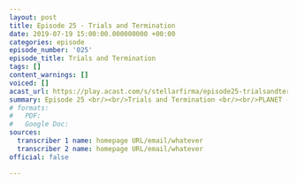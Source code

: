 ```yaml
---
layout: post
title: Episode 25 - Trials and Termination
date: 2019-07-19 15:00:00.000000000 +00:00
categories: episode
episode_number: '025'
episode_title: Trials and Termination
tags: []
content_warnings: []
voiced: []
acast_url: https://play.acast.com/s/stellarfirma/episode25-trialsandtermination
summary: Episode 25 <br/><br/>Trials and Termination <br/><br/>PLANET - JUSTICE <br/><br/>Bio Facsimile David 7 (ID 95847335) is put on Trial for multiple misdemeanours. Prosecution lead by Citizen Line Manager H. Piltz (ID 63277482), Defence lead by Citizen Employee T. Geistman (ID 3...
# formats:
#   PDF: 
#   Google Doc: 
sources:
  transcriber 1 name: homepage URL/email/whatever
  transcriber 2 name: homepage URL/email/whatever
official: false

---
```


